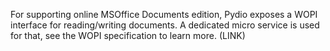 

For supporting online MSOffice Documents edition, Pydio exposes a WOPI interface for reading/writing documents. A dedicated micro service is used for that, see the WOPI specification to learn more. (LINK)

